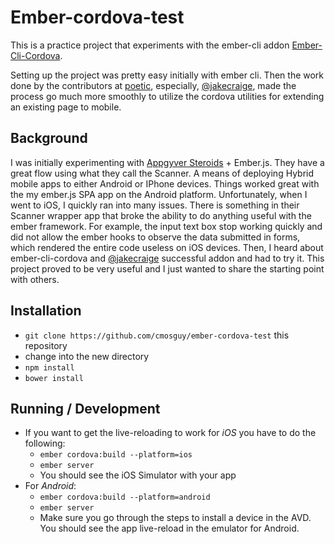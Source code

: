 # Ember-cordova-test

This is a practice project that experiments with the ember-cli addon [Ember-Cli-Cordova](https://github.com/poetic/ember-cli-cordova).

Setting up the project was pretty easy initially with ember cli.  Then the work done by the contributors at [poetic](https://github.com/poetic), especially, [@jakecraige](https://twitter.com/jakecraige), made the process go much more smoothly to utilize the cordova utilities for extending an existing page to mobile.

## Background

I was initially experimenting with [Appgyver Steroids](http://www.appgyver.com/steroids) + Ember.js.  They have a great flow using what they call the Scanner.  A means of deploying Hybrid mobile apps to either Android or IPhone devices.  Things worked great with the my ember.js SPA app on the Android platform.  Unfortunately, when I went to iOS, I quickly ran into many issues.  There is something in their Scanner wrapper app that broke the ability to do anything useful with the ember framework.  For example, the input text box stop working quickly and did not allow the ember hooks to observe the data submitted in forms, which rendered the entire code useless on iOS devices.  Then, I heard about ember-cli-cordova and [@jakecraige](https://twitter.com/jakecraige) successful addon and had to try it.  This project proved to be very useful and I just wanted to share the starting point with others.

## Installation

* `git clone https://github.com/cmosguy/ember-cordova-test` this repository
* change into the new directory
* `npm install`
* `bower install`


## Running / Development

* If you want to get the live-reloading to work for *iOS* you have to do the following: 
  * `ember cordova:build --platform=ios`
  * `ember server`
  * You should see the iOS Simulator with your app
* For *Android*: 
  * `ember cordova:build --platform=android`
  * `ember server`
  * Make sure you go through the steps to install a device in the AVD.  You should see the app live-reload in the emulator for Android.

